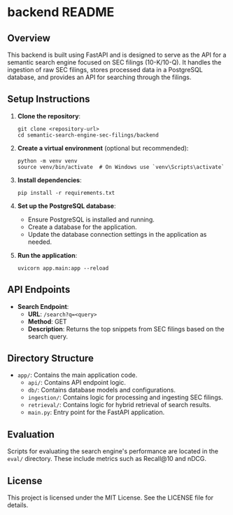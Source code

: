# backend README

## Overview
This backend is built using FastAPI and is designed to serve as the API for a semantic search engine focused on SEC filings (10-K/10-Q). It handles the ingestion of raw SEC filings, stores processed data in a PostgreSQL database, and provides an API for searching through the filings.

## Setup Instructions
1. **Clone the repository**:
   ```
   git clone <repository-url>
   cd semantic-search-engine-sec-filings/backend
   ```

2. **Create a virtual environment** (optional but recommended):
   ```
   python -m venv venv
   source venv/bin/activate  # On Windows use `venv\Scripts\activate`
   ```

3. **Install dependencies**:
   ```
   pip install -r requirements.txt
   ```

4. **Set up the PostgreSQL database**:
   - Ensure PostgreSQL is installed and running.
   - Create a database for the application.
   - Update the database connection settings in the application as needed.

5. **Run the application**:
   ```
   uvicorn app.main:app --reload
   ```

## API Endpoints
- **Search Endpoint**: 
  - **URL**: `/search?q=<query>`
  - **Method**: GET
  - **Description**: Returns the top snippets from SEC filings based on the search query.

## Directory Structure
- `app/`: Contains the main application code.
  - `api/`: Contains API endpoint logic.
  - `db/`: Contains database models and configurations.
  - `ingestion/`: Contains logic for processing and ingesting SEC filings.
  - `retrieval/`: Contains logic for hybrid retrieval of search results.
  - `main.py`: Entry point for the FastAPI application.

## Evaluation
Scripts for evaluating the search engine's performance are located in the `eval/` directory. These include metrics such as Recall@10 and nDCG.

## License
This project is licensed under the MIT License. See the LICENSE file for details.